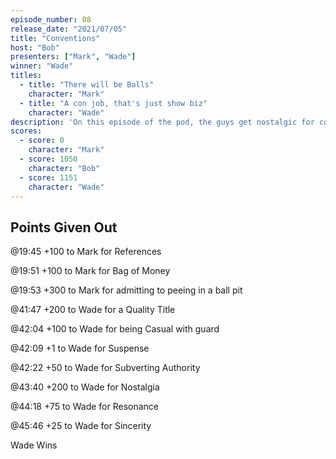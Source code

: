 ```yaml
---
episode_number: 08
release_date: "2021/07/05"
title: "Conventions"
host: "Bob"
presenters: ["Mark", "Wade"]
winner: "Wade"
titles:
  - title: "There will be Balls"
    character: "Mark"
  - title: "A con job, that's just show biz"
    character: "Wade"
description: 'On this episode of the pod, the guys get nostalgic for conventions and all the good and bad that come with them. From notable failed attempts, to bizarre themes (like "pizza" and "baby"), to post-COVID predictions, conventions hold a special place in Mark, Bob, and Wade''s hearts.'
scores:
  - score: 0
    character: "Mark"
  - score: 1050
    character: "Bob"
  - score: 1151
    character: "Wade"
---
```


## Points Given Out

@19:45 +100 to Mark for References

@19:51 +100 to Mark for Bag of Money

@19:53 +300 to Mark for admitting to peeing in a ball pit

@41:47 +200 to Wade for a Quality Title

@42:04 +100 to Wade for being Casual with guard

@42:09 +1 to Wade for Suspense

@42:22 +50 to Wade for Subverting Authority

@43:40 +200 to Wade for Nostalgia

@44:18 +75 to Wade for Resonance

@45:46 +25 to Wade for Sincerity

Wade Wins
